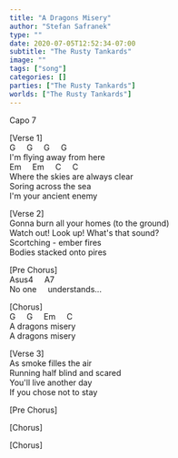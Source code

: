```yaml
---
title: "A Dragons Misery"
author: "Stefan Safranek"
type: ""
date: 2020-07-05T12:52:34-07:00
subtitle: "The Rusty Tankards"
image: ""
tags: ["song"]
categories: []
parties: ["The Rusty Tankards"]
worlds: ["The Rusty Tankards"]
---
```


Capo 7

[Verse 1] <br>
G &nbsp; &nbsp; G &nbsp; &nbsp; G &nbsp; &nbsp; G <br>
I'm flying away from here <br>
Em &nbsp; &nbsp; Em &nbsp; &nbsp; C &nbsp; &nbsp; C <br>
Where the skies are always clear <br>
Soring across the sea <br>
I'm your ancient enemy

[Verse 2] <br>
Gonna burn all your homes (to the ground) <br>
Watch out! Look up! What's that sound? <br>
Scortching - ember fires <br>
Bodies stacked onto pires

[Pre Chorus] <br>
Asus4 &nbsp; &nbsp; A7<br>
No one &nbsp; &nbsp; understands...

[Chorus] <br>
G &nbsp; &nbsp; G &nbsp; &nbsp; Em &nbsp; &nbsp; C <br>
A dragons misery <br>
A dragons misery

[Verse 3] <br>
As smoke filles the air <br>
Running half blind and scared <br>
You'll live another day <br>
If you chose not to stay

[Pre Chorus]

[Chorus]

[Chorus]
